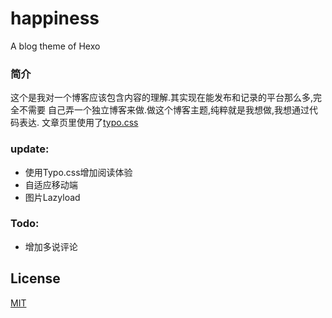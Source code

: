# happiness
A blog theme of Hexo

### 简介
这个是我对一个博客应该包含内容的理解.其实现在能发布和记录的平台那么多,完全不需要
自己弄一个独立博客来做.做这个博客主题,纯粹就是我想做,我想通过代码表达.
文章页里使用了[typo.css](https://github.com/sofish/typo.css)

### update:
* 使用Typo.css增加阅读体验
* 自适应移动端
* 图片Lazyload

### Todo:
* 增加多说评论

## License

[MIT](https://opensource.org/licenses/MIT)
